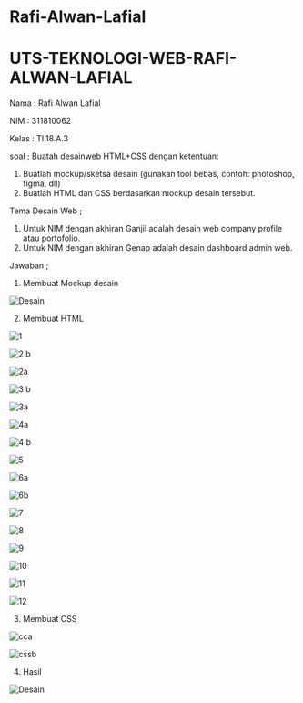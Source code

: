 # Rafi-Alwan-Lafial

# UTS-TEKNOLOGI-WEB-RAFI-ALWAN-LAFIAL

Nama  : Rafi Alwan Lafial

NIM   : 311810062

Kelas : TI.18.A.3

soal ;
Buatah desainweb HTML+CSS dengan ketentuan:
1. Buatlah mockup/sketsa desain (gunakan tool bebas, contoh: photoshop, figma, dll)
2. Buatlah HTML dan CSS berdasarkan mockup desain tersebut.

Tema Desain Web ;
1. Untuk NIM dengan akhiran Ganjil adalah desain web company profile atau portofolio.
2. Untuk NIM dengan akhiran Genap adalah desain dashboard admin web.

Jawaban ;
1. Membuat Mockup desain

![Desain](https://user-images.githubusercontent.com/46559356/80855426-5ee9ee80-8c6b-11ea-8128-a0f19668c837.png)

2. Membuat HTML

![1](https://user-images.githubusercontent.com/46559356/80855458-8d67c980-8c6b-11ea-9d3d-682c1eea2ee3.png)

![2 b](https://user-images.githubusercontent.com/46559356/80855478-b38d6980-8c6b-11ea-8718-6186487038c4.png)

![2a](https://user-images.githubusercontent.com/46559356/80855490-cef87480-8c6b-11ea-8f45-eec2204518f3.jpg)

![3 b](https://user-images.githubusercontent.com/46559356/80855519-f5b6ab00-8c6b-11ea-98fc-0df3c2c4b0ce.png)

![3a](https://user-images.githubusercontent.com/46559356/80855523-05ce8a80-8c6c-11ea-8557-19c0eaa6a86b.jpg)

![4a](https://user-images.githubusercontent.com/46559356/80855547-36aebf80-8c6c-11ea-95da-39d74c143492.jpg)

![4 b](https://user-images.githubusercontent.com/46559356/80855530-167f0080-8c6c-11ea-9730-59bf101b0705.png)

![5](https://user-images.githubusercontent.com/46559356/80855571-6c53a880-8c6c-11ea-9598-23d132055905.jpg)

![6a](https://user-images.githubusercontent.com/46559356/80855604-b0df4400-8c6c-11ea-82f1-0061537a93d5.jpg)

![6b](https://user-images.githubusercontent.com/46559356/80855616-d10f0300-8c6c-11ea-8a88-859bbe6b6a44.jpg)

![7](https://user-images.githubusercontent.com/46559356/80855626-e6842d00-8c6c-11ea-926b-28cd67c90e60.jpg)

![8](https://user-images.githubusercontent.com/46559356/80855639-f8fe6680-8c6c-11ea-885e-42fe44492647.png)

![9](https://user-images.githubusercontent.com/46559356/80855644-0a477300-8c6d-11ea-89c9-f55dd8cf598d.png)

![10](https://user-images.githubusercontent.com/46559356/80855648-1d5a4300-8c6d-11ea-9cd9-c74f47e2e5c6.png)

![11](https://user-images.githubusercontent.com/46559356/80855656-319e4000-8c6d-11ea-8913-0e91b0641773.jpg)

![12](https://user-images.githubusercontent.com/46559356/80855666-4e3a7800-8c6d-11ea-95bb-99a70b6c210d.png)

3. Membuat CSS

![cca](https://user-images.githubusercontent.com/46559356/80855686-74f8ae80-8c6d-11ea-9491-cd1b9ff40c42.jpg)

![cssb](https://user-images.githubusercontent.com/46559356/80855690-82ae3400-8c6d-11ea-9f98-55f5ef312aa6.jpg)

4. Hasil

![Desain](https://user-images.githubusercontent.com/46559356/80855710-a3768980-8c6d-11ea-8305-79bb9c515464.png)



